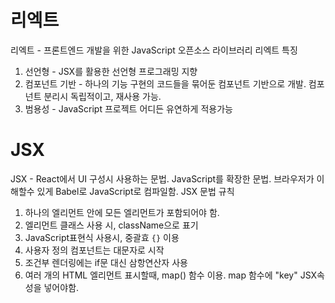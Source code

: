 # 리엑트
리엑트 - 프론트엔드 개발을 위한 JavaScript 오픈소스 라이브러리
리엑트 특징
1. 선언형 - JSX를 활용한 선언형 프로그래밍 지향
2. 컴포넌트 기반 - 하나의 기능 구현의 코드들을 묶어둔 컴포넌트 기반으로 개발. 컴포넌트 분리시 독립적이고, 재사용 가능.
3. 범용성 - JavaScript 프로젝트 어디든 유연하게 적용가능

# JSX
JSX - React에서 UI 구성시 사용하는 문법. JavaScript를 확장한 문법. 브라우저가 이해할수 있게 Babel로 JavaScript로 컴파일함.
JSX 문법 규칙
1. 하나의 엘리먼트 안에 모든 엘리먼트가 포함되어야 함.
2. 엘리먼트 클래스 사용 시, className으로 표기
3. JavaScript표현식 사용시, 중괄효 `{}` 이용
4. 사용자 정의 컴포넌트는 대문자로 시작
5. 조건부 렌더링에는 if문 대신 삼항연산자 사용
6. 여러 개의 HTML 엘리먼트 표시할때, map() 함수 이용. map 함수에 "key" JSX속성을 넣어야함.